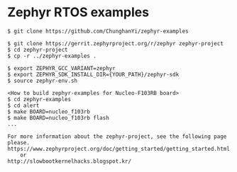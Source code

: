 # Zephyr RTOS examples

	$ git clone https://github.com/ChunghanYi/zephyr-examples

	$ git clone https://gerrit.zephyrproject.org/r/zephyr zephyr-project
	$ cd zephyr-project
	$ cp -r ../zephyr-examples .

	$ export ZEPHYR_GCC_VARIANT=zephyr
	$ export ZEPHYR_SDK_INSTALL_DIR={YOUR_PATH}/zephyr-sdk
	$ source zephyr-env.sh

	<How to build zephyr-examples for Nucleo-F103RB board>
	$ cd zephyr-examples
	$ cd alert
	$ make BOARD=nucleo_f103rb
	$ make BOARD=nucleo_f103rb flash
	...

	For more information about the zephyr-project, see the following page please.
	https://www.zephyrproject.org/doc/getting_started/getting_started.html
		or
	http://slowbootkernelhacks.blogspot.kr/
